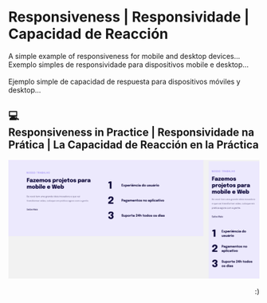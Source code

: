 # Responsiveness | Responsividade | Capacidad de Reacción
A simple example of responsiveness for mobile and desktop devices...</br>
Exemplo simples de responsividade para dispositivos mobile e desktop...</br></br>
Ejemplo simple de capacidad de respuesta para dispositivos móviles y desktop...

## 💻 </br> Responsiveness in Practice | Responsividade na Prática | La Capacidad de Reacción en la Práctica
<img src="assets/responsividade.png">
</?br></br>
<p align="right">:)</p>